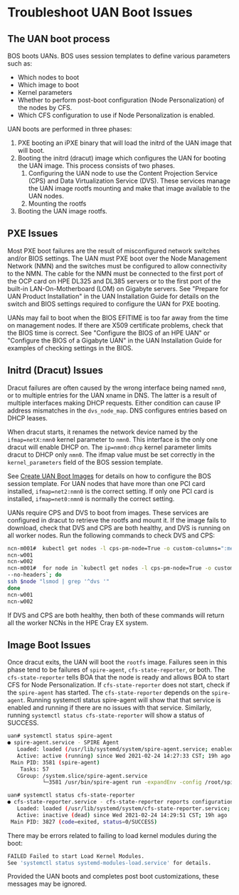 # Troubleshoot UAN Boot Issues

## The UAN boot process

BOS boots UANs. BOS uses session templates to define various parameters such as:

- Which nodes to boot
- Which image to boot
- Kernel parameters
- Whether to perform post-boot configuration \(Node Personalization\) of the nodes by CFS.
- Which CFS configuration to use if Node Personalization is enabled.

UAN boots are performed in three phases:

1. PXE booting an iPXE binary that will load the initrd of the UAN image that will boot.
2. Booting the initrd \(dracut\) image which configures the UAN for booting the UAN image. This process consists of two phases.
    1. Configuring the UAN node to use the Content Projection Service \(CPS\) and Data Virtualization Service \(DVS\). These services manage the UAN image rootfs mounting and make that image available to the UAN nodes.
    2. Mounting the rootfs
3. Booting the UAN image rootfs.

## PXE Issues

Most PXE boot failures are the result of misconfigured network switches and/or BIOS settings. The UAN must PXE boot over the Node Management Network \(NMN\) and the switches must be configured to allow connectivity to the NMN. The cable for the NMN must be connected to the first port of the OCP card on HPE DL325 and DL385 servers or to the first port of the built-in LAN-On-Motherboard \(LOM\) on Gigabyte servers. See "Prepare for UAN Product Installation" in the UAN Installation Guide for details on the switch and BIOS settings required to configure the UAN for PXE booting.

UANs may fail to boot when the BIOS EFITIME is too far away from the time on management nodes. If there are X509 certificate problems, check that the BIOS time is correct. See "Configure the BIOS of an HPE UAN" or "Configure the BIOS of a Gigabyte UAN" in the UAN Installation Guide for examples of checking settings in the BIOS.

## Initrd \(Dracut\) Issues

Dracut failures are often caused by the wrong interface being named `nmn0`, or to multiple entries for the UAN xname in DNS. The latter is a result of multiple interfaces making DHCP requests. Either condition can cause IP address mismatches in the `dvs_node_map`. DNS configures entries based on DHCP leases.

When dracut starts, it renames the network device named by the `ifmap=netX:nmn0` kernel parameter to `nmn0`. This interface is the only one dracut will enable DHCP on. The `ip=nmn0:dhcp` kernel parameter limits dracut to DHCP only `nmn0`. The ifmap value must be set correctly in the `kernel_parameters` field of the BOS session template.

See [Create UAN Boot Images](../operations/Create_UAN_Boot_Images.md) for details on how to configure the BOS session template. For UAN nodes that have more than one PCI card installed, `ifmap=net2:nmn0` is the correct setting. If only one PCI card is installed, `ifmap=net0:nmn0` is normally the correct setting.

UANs require CPS and DVS to boot from images. These services are configured in dracut to retrieve the rootfs and mount it. If the image fails to download, check that DVS and CPS are both healthy, and DVS is running on all worker nodes. Run the following commands to check DVS and CPS:

```bash
ncn-m001#  kubectl get nodes -l cps-pm-node=True -o custom-columns=":metadata.name" --no-headers
ncn-w001
ncn-w002
ncn-m001#  for node in `kubectl get nodes -l cps-pm-node=True -o custom-columns=":metadata.name" \
--no-headers`; do
ssh $node "lsmod | grep '^dvs '"
done
ncn-w001
ncn-w002
```

If DVS and CPS are both healthy, then both of these commands will return all the worker NCNs in the HPE Cray EX system.

## Image Boot Issues

Once dracut exits, the UAN will boot the `rootfs` image. Failures seen in this phase tend to be failures of `spire-agent`, `cfs-state-reporter`, or both. The `cfs-state-reporter` tells BOA that the node is ready and allows BOA to start CFS for Node Personalization. If `cfs-state-reporter` does not start, check if the `spire-agent` has started. The `cfs-state-reporter` depends on the `spire-agent`. Running systemctl status spire-agent will show that that service is enabled and running if there are no issues with that service. Similarly, running `systemctl status cfs-state-reporter` will show a status of SUCCESS.

```bash
uan# systemctl status spire-agent
● spire-agent.service - SPIRE Agent
   Loaded: loaded (/usr/lib/systemd/system/spire-agent.service; enabled; vendor preset: enabled)
   Active: active (running) since Wed 2021-02-24 14:27:33 CST; 19h ago
 Main PID: 3581 (spire-agent)
    Tasks: 57
   CGroup: /system.slice/spire-agent.service
           └─3581 /usr/bin/spire-agent run -expandEnv -config /root/spire/conf/spire-agent.conf

uan# systemctl status cfs-state-reporter
● cfs-state-reporter.service - cfs-state-reporter reports configuration level of the system
   Loaded: loaded (/usr/lib/systemd/system/cfs-state-reporter.service; enabled; vendor preset: enabled)
   Active: inactive (dead) since Wed 2021-02-24 14:29:51 CST; 19h ago
 Main PID: 3827 (code=exited, status=0/SUCCESS)
```

There may be errors related to failing to load kernel modules during the boot:

```bash
FAILED Failed to start Load Kernel Modules.
See 'systemctl status systemd-modules-load.service' for details.
```

Provided the UAN boots and completes post boot customizations, these messages may be ignored.
